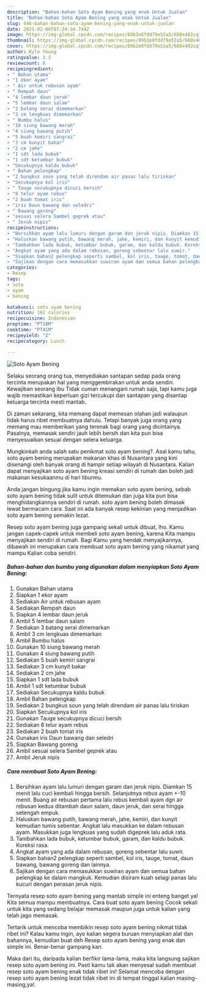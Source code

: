```yaml
---
description: "Bahan-bahan Soto Ayam Bening yang enak Untuk Jualan"
title: "Bahan-bahan Soto Ayam Bening yang enak Untuk Jualan"
slug: 446-bahan-bahan-soto-ayam-bening-yang-enak-untuk-jualan
date: 2021-02-06T07:24:34.744Z
image: https://img-global.cpcdn.com/recipes/89b2e8fdd79e52a5/680x482cq70/soto-ayam-bening-foto-resep-utama.jpg
thumbnail: https://img-global.cpcdn.com/recipes/89b2e8fdd79e52a5/680x482cq70/soto-ayam-bening-foto-resep-utama.jpg
cover: https://img-global.cpcdn.com/recipes/89b2e8fdd79e52a5/680x482cq70/soto-ayam-bening-foto-resep-utama.jpg
author: Kyle Young
ratingvalue: 3.3
reviewcount: 8
recipeingredient:
- " Bahan utama"
- "1 ekor ayam"
- " Air untuk rebusan ayam"
- " Rempah daun"
- "4 lembar daun jeruk"
- "5 lembar daun salam"
- "3 batang serai dimemarkan"
- "3 cm lengkuas dimemarkan"
- " Bumbu halus"
- "10 siung bawang merah"
- "4 siung bawang putih"
- "5 buah kemiri sangrai"
- "3 cm kunyit bakar"
- "2 cm jahe"
- "1 sdt lada bubuk"
- "1 sdt ketumbar bubuk"
- "Secukupnya kaldu bubuk"
- " Bahan pelengkap"
- "2 bungkus soun yang telah direndam air panas lalu tiriskan"
- "Secukupnya kol iris"
- " Tauge secukupnya dicuci bersih"
- "8 telur ayam rebus"
- "2 buah tomat iris"
- "iris Daun bawang dan seledri"
- " Bawang goreng"
- "sesuai selera Sambel geprek atau"
- " Jeruk nipis"
recipeinstructions:
- "Bersihkan ayam lalu lumuri dengan garam dan jeruk nipis. Diamkan 15 menit lalu cuci kembali hingga bersih. Selanjutnya rebus ayam +-10 menit. Buang air rebusan pertama lalu rebus kembali ayam dgn air rebusan kedua ditambah daun salam, daun jeruk, dan serai hingga setengah empuk."
- "Haluskan bawang putih, bawang merah, jahe, kemiri, dan kunyit kemudian tumis sebentar. Angkat lalu masukkan ke dalam rebusan ayam. Masukkan juga lengkuas yang sudah digeprek lalu aduk rata."
- "Tambahkan lada bubuk, ketumbar bubuk, garam, dan kaldu bubuk. Koreksi rasa."
- "Angkat ayam yang ada dalam rebusan, goreng sebentar lalu suwir."
- "Siapkan bahan2 pelengkap seperti sambel, kol iris, tauge, tomat, daun bawang, bawang goreng dan lainnya."
- "Sajikan dengan cara memasukkan suwiran ayam dan semua bahan pelengkap ke dalam mangkuk. Kemudian disiram kuah selagi panas lalu kucuri dengan perasan jeruk nipis."
categories:
- Resep
tags:
- soto
- ayam
- bening

katakunci: soto ayam bening 
nutrition: 162 calories
recipecuisine: Indonesian
preptime: "PT10M"
cooktime: "PT41M"
recipeyield: "2"
recipecategory: Lunch

---
```



![Soto Ayam Bening](https://img-global.cpcdn.com/recipes/89b2e8fdd79e52a5/680x482cq70/soto-ayam-bening-foto-resep-utama.jpg)

Selaku seorang orang tua, menyediakan santapan sedap pada orang tercinta merupakan hal yang menggembirakan untuk anda sendiri. Kewajiban seorang ibu Tidak cuman menangani rumah saja, tapi kamu juga wajib memastikan keperluan gizi tercukupi dan santapan yang disantap keluarga tercinta mesti mantab.

Di zaman  sekarang, kita memang dapat memesan olahan jadi walaupun tidak harus ribet membuatnya dahulu. Tetapi banyak juga orang yang memang mau memberikan yang terenak bagi orang yang dicintainya. Pasalnya, memasak sendiri jauh lebih bersih dan kita pun bisa menyesuaikan sesuai dengan selera keluarga. 



Mungkinkah anda salah satu penikmat soto ayam bening?. Asal kamu tahu, soto ayam bening merupakan makanan khas di Nusantara yang kini disenangi oleh banyak orang di hampir setiap wilayah di Nusantara. Kalian dapat menyajikan soto ayam bening kreasi sendiri di rumah dan boleh jadi makanan kesukaanmu di hari liburmu.

Anda jangan bingung jika kamu ingin memakan soto ayam bening, sebab soto ayam bening tidak sulit untuk ditemukan dan juga kita pun bisa menghidangkannya sendiri di rumah. soto ayam bening boleh dimasak lewat bermacam cara. Saat ini ada banyak resep kekinian yang menjadikan soto ayam bening semakin lezat.

Resep soto ayam bening juga gampang sekali untuk dibuat, lho. Kamu jangan capek-capek untuk membeli soto ayam bening, karena Kita mampu menyajikan sendiri di rumah. Bagi Kamu yang hendak menyajikannya, dibawah ini merupakan cara membuat soto ayam bening yang nikamat yang mampu Kalian coba sendiri.

<!--inarticleads1-->

##### Bahan-bahan dan bumbu yang digunakan dalam menyiapkan Soto Ayam Bening:

1. Gunakan  Bahan utama
1. Siapkan 1 ekor ayam
1. Sediakan  Air untuk rebusan ayam
1. Sediakan  Rempah daun
1. Siapkan 4 lembar daun jeruk
1. Ambil 5 lembar daun salam
1. Sediakan 3 batang serai dimemarkan
1. Ambil 3 cm lengkuas dimemarkan
1. Ambil  Bumbu halus
1. Gunakan 10 siung bawang merah
1. Gunakan 4 siung bawang putih
1. Sediakan 5 buah kemiri sangrai
1. Sediakan 3 cm kunyit bakar
1. Sediakan 2 cm jahe
1. Siapkan 1 sdt lada bubuk
1. Ambil 1 sdt ketumbar bubuk
1. Sediakan Secukupnya kaldu bubuk
1. Ambil  Bahan pelengkap
1. Sediakan 2 bungkus soun yang telah direndam air panas lalu tiriskan
1. Siapkan Secukupnya kol iris
1. Gunakan  Tauge secukupnya dicuci bersih
1. Sediakan 8 telur ayam rebus
1. Sediakan 2 buah tomat iris
1. Gunakan iris Daun bawang dan seledri
1. Siapkan  Bawang goreng
1. Ambil sesuai selera Sambel geprek atau
1. Ambil  Jeruk nipis




<!--inarticleads2-->

##### Cara membuat Soto Ayam Bening:

1. Bersihkan ayam lalu lumuri dengan garam dan jeruk nipis. Diamkan 15 menit lalu cuci kembali hingga bersih. Selanjutnya rebus ayam +-10 menit. Buang air rebusan pertama lalu rebus kembali ayam dgn air rebusan kedua ditambah daun salam, daun jeruk, dan serai hingga setengah empuk.
1. Haluskan bawang putih, bawang merah, jahe, kemiri, dan kunyit kemudian tumis sebentar. Angkat lalu masukkan ke dalam rebusan ayam. Masukkan juga lengkuas yang sudah digeprek lalu aduk rata.
1. Tambahkan lada bubuk, ketumbar bubuk, garam, dan kaldu bubuk. Koreksi rasa.
1. Angkat ayam yang ada dalam rebusan, goreng sebentar lalu suwir.
1. Siapkan bahan2 pelengkap seperti sambel, kol iris, tauge, tomat, daun bawang, bawang goreng dan lainnya.
1. Sajikan dengan cara memasukkan suwiran ayam dan semua bahan pelengkap ke dalam mangkuk. Kemudian disiram kuah selagi panas lalu kucuri dengan perasan jeruk nipis.




Ternyata resep soto ayam bening yang mantab simple ini enteng banget ya! Kita semua mampu membuatnya. Cara buat soto ayam bening Cocok sekali untuk kita yang sedang belajar memasak maupun juga untuk kalian yang telah jago memasak.

Tertarik untuk mencoba membikin resep soto ayam bening nikmat tidak ribet ini? Kalau kamu ingin, ayo kalian segera buruan menyiapkan alat dan bahannya, kemudian buat deh Resep soto ayam bening yang enak dan simple ini. Benar-benar gampang kan. 

Maka dari itu, daripada kalian berfikir lama-lama, maka kita langsung sajikan resep soto ayam bening ini. Pasti kamu tak akan menyesal sudah membuat resep soto ayam bening enak tidak ribet ini! Selamat mencoba dengan resep soto ayam bening lezat tidak ribet ini di tempat tinggal kalian masing-masing,ya!.

